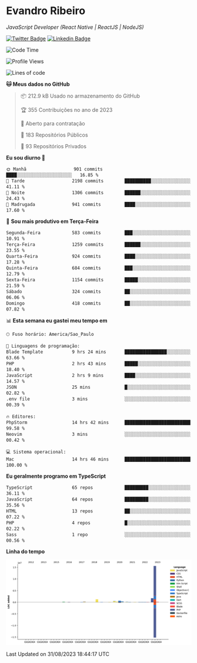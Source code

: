 # Evandro **Ribeiro**

*JavaScript Developer (React Native | ReactJS | NodeJS)*

[![Twitter Badge](https://img.shields.io/badge/-@ribeiroevandro-201B2D?style=flat-square&labelColor=201B2D&logo=twitter&logoColor=white&link=https://twitter.com/ribeiroevandro)](https://twitter.com/ribeiroevandro) 
[![Linkedin Badge](https://img.shields.io/badge/-Evandro%20Ribeiro-201B2D?style=flat-square&logo=Linkedin&logoColor=white&link=https://www.linkedin.com/in/ribeiroevandro)](https://www.linkedin.com/in/ribeiroevandro) 


<!--START_SECTION:waka-->
![Code Time](http://img.shields.io/badge/Code%20Time-3%2C378%20hrs%2022%20mins-blue)

![Profile Views](http://img.shields.io/badge/Visualizac%C3%B5es%20do%20perfil-1-blue)

![Lines of code](https://img.shields.io/badge/Desde%20o%20Hello%20World%20eu%20escrevi-20.6%20million%20linhas%20de%20c%C3%B3digo-blue)

**🐱 Meus dados no GitHub** 

> 📦 212.9 kB Usado no armazenamento do GitHub 
 > 
> 🏆 355 Contribuições no ano de 2023
 > 
> 💼 Aberto para contratação
 > 
> 📜 183 Repositórios Públicos 
 > 
> 🔑 93 Repositórios Privados 
 > 
**Eu sou diurno 🐤** 

```text
🌞 Manhã                  901 commits         ████░░░░░░░░░░░░░░░░░░░░░   16.85 % 
🌆 Tarde                  2198 commits        ██████████░░░░░░░░░░░░░░░   41.11 % 
🌃 Noite                  1306 commits        ██████░░░░░░░░░░░░░░░░░░░   24.43 % 
🌙 Madrugada              941 commits         ████░░░░░░░░░░░░░░░░░░░░░   17.60 % 
```
📅 **Sou mais produtivo em Terça-Feira** 

```text
Segunda-Feira            583 commits         ███░░░░░░░░░░░░░░░░░░░░░░   10.91 % 
Terça-Feira              1259 commits        ██████░░░░░░░░░░░░░░░░░░░   23.55 % 
Quarta-Feira             924 commits         ████░░░░░░░░░░░░░░░░░░░░░   17.28 % 
Quinta-Feira             684 commits         ███░░░░░░░░░░░░░░░░░░░░░░   12.79 % 
Sexta-Feira              1154 commits        █████░░░░░░░░░░░░░░░░░░░░   21.59 % 
Sábado                   324 commits         ██░░░░░░░░░░░░░░░░░░░░░░░   06.06 % 
Domingo                  418 commits         ██░░░░░░░░░░░░░░░░░░░░░░░   07.82 % 
```


📊 **Esta semana eu gastei meu tempo em** 

```text
🕑︎ Fuso horário: America/Sao_Paulo

💬 Linguagens de programação: 
Blade Template           9 hrs 24 mins       ████████████████░░░░░░░░░   63.66 % 
PHP                      2 hrs 43 mins       █████░░░░░░░░░░░░░░░░░░░░   18.40 % 
JavaScript               2 hrs 9 mins        ████░░░░░░░░░░░░░░░░░░░░░   14.57 % 
JSON                     25 mins             █░░░░░░░░░░░░░░░░░░░░░░░░   02.82 % 
.env file                3 mins              ░░░░░░░░░░░░░░░░░░░░░░░░░   00.39 % 

🔥 Editores: 
PhpStorm                 14 hrs 42 mins      █████████████████████████   99.58 % 
Neovim                   3 mins              ░░░░░░░░░░░░░░░░░░░░░░░░░   00.42 % 

💻 Sistema operacional: 
Mac                      14 hrs 46 mins      █████████████████████████   100.00 % 
```

**Eu geralmente programo em TypeScript** 

```text
TypeScript               65 repos            █████████░░░░░░░░░░░░░░░░   36.11 % 
JavaScript               64 repos            █████████░░░░░░░░░░░░░░░░   35.56 % 
HTML                     13 repos            ██░░░░░░░░░░░░░░░░░░░░░░░   07.22 % 
PHP                      4 repos             █░░░░░░░░░░░░░░░░░░░░░░░░   02.22 % 
Sass                     1 repo              ░░░░░░░░░░░░░░░░░░░░░░░░░   00.56 % 
```



**Linha do tempo**

![Lines of Code chart](https://raw.githubusercontent.com/ribeiroevandro/ribeiroevandro/main/assets/bar_graph.png)


 Last Updated on 31/08/2023 18:44:17 UTC
<!--END_SECTION:waka-->
